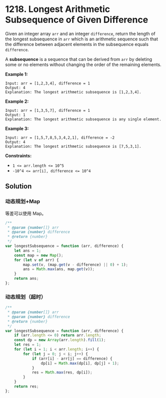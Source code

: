 # 1218. Longest Arithmetic Subsequence of Given Difference

Given an integer array `arr` and an integer `difference`, return the length of the longest subsequence in `arr` which is an arithmetic sequence such that the difference between adjacent elements in the subsequence equals `difference`.

A **subsequence** is a sequence that can be derived from `arr` by deleting some or no elements without changing the order of the remaining elements.

**Example 1:**

```
Input: arr = [1,2,3,4], difference = 1
Output: 4
Explanation: The longest arithmetic subsequence is [1,2,3,4].
```

**Example 2:**

```
Input: arr = [1,3,5,7], difference = 1
Output: 1
Explanation: The longest arithmetic subsequence is any single element.
```

**Example 3:**

```
Input: arr = [1,5,7,8,5,3,4,2,1], difference = -2
Output: 4
Explanation: The longest arithmetic subsequence is [7,5,3,1].
```

**Constraints:**

-   `1 <= arr.length <= 10^5`
-   `-10^4 <= arr[i], difference <= 10^4`

## Solution

### 动态规划+Map

等差可以使用 Map。

```javascript
/**
 * @param {number[]} arr
 * @param {number} difference
 * @return {number}
 */
var longestSubsequence = function (arr, difference) {
    let ans = 1;
    const map = new Map();
    for (let v of arr) {
        map.set(v, (map.get(v - difference) || 0) + 1);
        ans = Math.max(ans, map.get(v));
    }
    return ans;
};
```

### 动态规划（超时）

```javascript
/**
 * @param {number[]} arr
 * @param {number} difference
 * @return {number}
 */
var longestSubsequence = function (arr, difference) {
    if (arr.length <= 0) return arr.length;
    const dp = new Array(arr.length).fill(1);
    let res = 1;
    for (let i = 1; i < arr.length; i++) {
        for (let j = 0; j < i; j++) {
            if (arr[i] - arr[j] == difference) {
                dp[i] = Math.max(dp[i], dp[j] + 1);
            }
            res = Math.max(res, dp[i]);
        }
    }
    return res;
};
```
